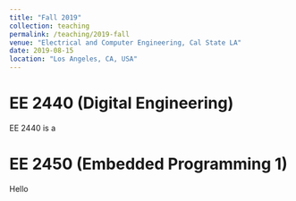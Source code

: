 ```yaml
---
title: "Fall 2019"
collection: teaching
permalink: /teaching/2019-fall
venue: "Electrical and Computer Engineering, Cal State LA"
date: 2019-08-15
location: "Los Angeles, CA, USA"
---
```


# EE 2440 (Digital Engineering)

EE 2440 is a 

# EE 2450 (Embedded Programming 1)

Hello